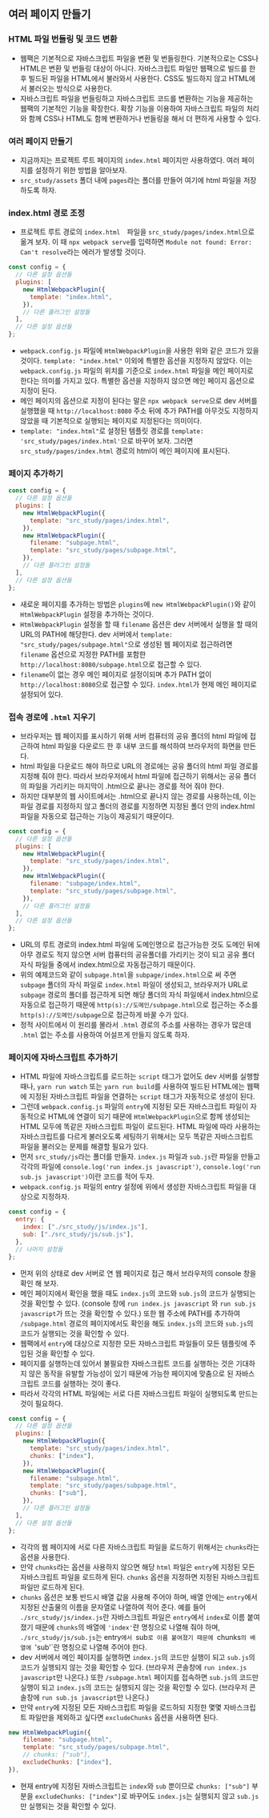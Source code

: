 ## 여러 페이지 만들기

### HTML 파일 번들링 및 코드 변환

-   웹팩은 기본적으로 자바스크립트 파일을 변환 및 번들링한다. 기본적으로는 CSS나 HTML은 변환 및 번들링 대상이 아니다. 자바스크립트 파일만 웹팩으로 빌드를 한 후 빌드된 파일을 HTML에서 불러와서 사용한다. CSS도 빌드하지 않고 HTML에서 불러오는 방식으로 사용한다.
-   자바스크립트 파일을 번들링하고 자바스크립트 코드를 변환하는 기능을 제공하는 웹팩의 기본적인 기능을 확장한다. 확장 기능을 이용하여 자바스크립트 파일의 처리와 함께 CSS나 HTML도 함께 변환하거나 번들링을 해서 더 편하게 사용할 수 있다.

### 여러 페이지 만들기

-   지금까지는 프로젝트 루트 페이지의 `index.html` 페이지만 사용하였다. 여러 페이지를 설정하기 위한 방법을 알아보자.
-   `src_study/assets` 폴더 내에 `pages`라는 폴더를 만들어 여기에 html 파일을 저장하도록 하자.

### index.html 경로 조정

-   프로젝트 루트 경로의 `index.html`　파일을 `src_study/pages/index.html`으로 옮겨 보자. 이 때 `npx webpack serve`를 입력하면 `Module not found: Error: Can't resolve`라는 에러가 발생할 것이다.

```js
const config = {
  // 다른 설정 옵션들
  plugins: [
    new HtmlWebpackPlugin({
      template: "index.html",
    }),
    // 다른 플러그인 설정들
  ],
  // 다른 설정 옵션들
};
```

-   `webpack.config.js` 파일에 `HtmlWebpackPlugin`을 사용한 위와 같은 코드가 있을 것이다. `template: "index.html"` 이외에 특별한 옵션을 지정하지 않았다. 이는 `webpack.config.js` 파일의 위치를 기준으로 `index.html` 파일을 메인 페이지로 한다는 의미를 가지고 있다. 특별한 옵션을 지정하지 않으면 메인 페이지 옵션으로 지정이 된다.
-   메인 페이지의 옵션으로 지정이 된다는 말은 `npx webpack serve`으로 dev 서버를 실행했을 때 `http://localhost:8080` 주소 뒤에 추가 PATH를 아무것도 지정하지 않았을 때 기본적으로 실행되는 페이지로 지정된다는 의미이다.
-   `template: "index.html"`로 설정된 템플릿 경로를 `template: 'src_study/pages/index.html'`으로 바꾸어 보자. 그러면 `src_study/pages/index.html` 경로의 html이 메인 페이지에 표시된다.

### 페이지 추가하기

```js
const config = {
  // 다른 설정 옵션들
  plugins: [
    new HtmlWebpackPlugin({
      template: "src_study/pages/index.html",
    }),
    new HtmlWebpackPlugin({
      filename: "subpage.html",
      template: "src_study/pages/subpage.html",
    }),
    // 다른 플러그인 설정들
  ],
  // 다른 설정 옵션들
};
```

-   새로운 페이지를 추가하는 방법은 `plugins`에 `new HtmlWebpackPlugin()`와 같이 `HtmlWebpackPlugin` 설정을 추가하는 것이다.
-   `HtmlWebpackPlugin` 설정을 할 때 `filename` 옵션은 dev 서버에서 실행을 할 때의 URL의 PATH에 해당한다. dev 서버에서 `template: "src_study/pages/subpage.html"`으로 생성된 웹 페이지로 접근하려면 `filename` 옵션으로 지정한 PATH를 포함한 `http://localhost:8080/subpage.html`으로 접근할 수 있다.
-   `filename`이 없는 경우 메인 페이지로 설정이되며 추가 PATH 없이 `http://localhost:8080`으로 접근할 수 있다. `index.html`가 현제 메인 페이지로 설정되어 있다.

### 접속 경로에 `.html` 지우기
- 브라우저는 웹 페이지를 표시하기 위해 서버 컴퓨터의 공유 폴더의 html 파일에 접근하여 html 파일을 다운로드 한 후 내부 코드를 해석하여 브라우저의 화면을 만든다.
- html 파일을 다운로드 해야 하므로 URL의 경로에는 공유 폴더의 html 파일 경로를 지정해 줘야 한다. 따라서 브라우저에서 html 파일에 접근하기 위해서는 공유 폴더의 파일을 가리키는 마지막이 .html으로 끝나는 경로를 적어 줘야 한다.
- 하지만 대부분의 웹 사이트에서는 .html으로 끝나지 않는 경로를 사용하는데, 이는 파일 경로를 지정하지 않고 폴더의 경로를 지정하면 지정된 폴더 안의 index.html 파일을 자동으로 접근하는 기능이 제공되기 때문이다.

```js
const config = {
  // 다른 설정 옵션들
  plugins: [
    new HtmlWebpackPlugin({
      template: "src_study/pages/index.html",
    }),
    new HtmlWebpackPlugin({
      filename: "subpage/index.html",
      template: "src_study/pages/subpage.html",
    }),
    // 다른 플러그인 설정들
  ],
  // 다른 설정 옵션들
};
```
- URL의 루트 경로의 index.html 파일에 도메인명으로 접근가능한 것도 도메인 뒤에 아무 경로도 적지 않으면 서버 컴퓨터의 공유폴더를 가리키는 것이 되고 공유 폴더 자식 파일들 중에서 index.html으로 자동접근하기 때문이다.
- 위의 예제코드와 같이 `subpage.html`을 `subpage/index.html`으로 써 주면 `subpage` 폴더의 자식 파일로 `index.html` 파일이 생성되고, 브라우저가 URL로 `subpage` 경로의 폴더를 접근하게 되면 해당 폴더의 자식 파일에서 index.html으로 자동으로 접근하기 때문에 `http(s)://도메인/subpage.html`으로 접근하는 주소를 `http(s)://도메인/subpage`으로 접근하게 바꿀 수가 있다.
- 정적 사이트에서 이 원리를 몰라서 `.html` 경로의 주소를 사용하는 경우가 많은데 `.html` 없는 주소를 사용하여 어설프게 만들지 않도록 하자.

### 페이지에 자바스크립트 추가하기

-   HTML 파일에 자바스크립트를 로드하는 `script` 태그가 없어도 dev 서버를 실행할 때나, `yarn run watch` 또는 `yarn run build`를 사용하여 빌드된 HTML에는 웹팩에 지정된 자바스크립트 파일을 연결하는 `script` 태그가 자동적으로 생성이 된다.
-   그런데 `webpack.config.js` 파일의 `entry`에 지정된 모든 자바스크립트 파일이 자동적으로 HTML에 연결이 되기 때문에 `HtmlWebpackPlugin`으로 함께 생성되는 HTML 모두에 똑같은 자바스크립트 파일이 로드된다. HTML 파일에 따라 사용하는 자바스크립트를 다르게 불러오도록 세팅하기 위해서는 모두 똑같은 자바스크립트 파일을 불러오는 문제를 해결할 필요가 있다.
-   먼저 `src_study/js`라는 폴더를 만들자. `index.js` 파일과 `sub.js`란 파일을 만들고 각각의 파일에 `console.log('run index.js javascript')`, `console.log('run sub.js javascript')`이란 코드를 적어 두자.
-   `webpack.config.js` 파일의 entry 설정에 위에서 생성한 자바스크립트 파일을 대상으로 지정하자.

```js
const config = {
  entry: {
    index: ["./src_study/js/index.js"],
    sub: ["./src_study/js/sub.js"],
  },
  // 나머지 설정들
};
```

-   먼저 위의 상태로 dev 서버로 연 웹 페이지로 접근 해서 브라우저의 console 창을 확인 해 보자.
-   메인 페이지에서 확인을 했을 때도 `index.js`의 코드와 `sub.js`의 코드가 실행되는 것을 확인할 수 있다. (console 창에 `run index.js javascript` 와 `run sub.js javascript`가 뜨는 것을 확인할 수 있다.) 또한 웹 주소에 PATH를 추가하여 `/subpage.html` 경로의 페이지에서도 확인을 해도 `index.js`의 코드와 `sub.js`의 코드가 실행되는 것을 확인할 수 있다.
-   웹팩에서 `entry`에 대상으로 지정한 모든 자바스크립트 파일들이 모든 템플릿에 주입된 것을 확인할 수 있다.
-   페이지를 실행하는데 있어서 불필요한 자바스크립트 코드를 실행하는 것은 기대하지 않은 동작을 유발할 가능성이 있기 때문에 가능한 페이지에 맞춤으로 된 자바스크립트 코드를 실행하는 것이 좋다.
-   따라서 각각의 HTML 파일에는 서로 다른 자바스크립트 파일이 실행되도록 만드는 것이 필요하다.

```js
const config = {
  // 다른 설정 옵션들
  plugins: [
    new HtmlWebpackPlugin({
      template: "src_study/pages/index.html",
      chunks: ["index"],
    }),
    new HtmlWebpackPlugin({
      filename: "subpage.html",
      template: "src_study/pages/subpage.html",
      chunks: ["sub"],
    }),
    // 다른 플러그인 설정들
  ],
  // 다른 설정 옵션들
};
```

-   각각의 웹 페이지에 서로 다른 자바스크립트 파일을 로드하기 위해서는 `chunks`라는 옵션을 사용한다.
-   만약 `chunks`라는 옵션을 사용하지 않으면 해당 `html` 파일은 `entry`에 지정된 모든 자바스크립트 파일을 로드하게 된다. `chunks` 옵션을 지정하면 지정된 자바스크립트 파일만 로드하게 된다.
-   `chunks` 옵션은 보통 반드시 배열 값을 사용해 주어야 하며, 배열 안에는 `entry`에서 지정된 산출물의 이름을 문자열로 나열하여 적어 준다. 예를 들어 `./src_study/js/index.js`란 자바스크립트 파일은 `entry`에서 `index`로 이름 붙여졌기 때문에 `chunks`의 배열에 `'index'`란 명칭으로 나열해 줘야 하며, `./src_study/js/sub.js`는 entry`에서 `sub`로 이름 붙여졌기 때문에 `chunks`의 배열에 `'sub'`란 명칭으로 나열해 주어야 한다.
-   dev 서버에서 메인 페이지를 실행하면 `index.js`의 코드만 실행이 되고 `sub.js`의 코드가 실행되지 않는 것을 확인할 수 있다. (브라우저 콘솔창에 `run index.js javascript`만 나온다.) 또한 `/subpage.html` 페이지를 접속하면 `sub.js`의 코드만 실행이 되고 `index.js`의 코드는 실행되지 않는 것을 확인할 수 있다. (브라우저 콘솔창에 `run sub.js javascript`만 나온다.)
-   만약 `entry`에 지정된 모든 자바스크립트 파일을 로드하되 지정한 몇몇 자바스크립트 파일만을 제외하고 싶다면 `excludeChunks` 옵션을 사용하면 된다.

```js
new HtmlWebpackPlugin({
    filename: "subpage.html",
    template: "src_study/pages/subpage.html",
    // chunks: ["sub"],
    excludeChunks: ["index"],
}),
```

-   현재 entry에 지정된 자바스크립트는 `index`와 `sub` 뿐이므로 `chunks: ["sub"]` 부분을 `excludeChunks: ["index"]`로 바꾸어도 `index.js`는 실행되지 않고 `sub.js`만 실행되는 것을 확인할 수 있다.
